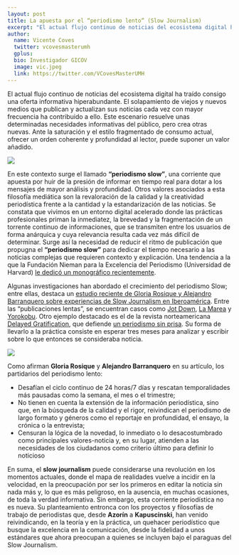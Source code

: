 ```yaml
---
layout: post
title: La apuesta por el “periodismo lento” (Slow Journalism)
excerpt: "El actual flujo continuo de noticias del ecosistema digital ha traído consigo una oferta informativa hiperabundante. El solapamiento de viejos y nuevos medios que publican y actualizan sus noticias cada vez con mayor frecuencia ha contribuido a ello. Este escenario resuelve unas determinadas necesidades informativas del público, pero crea otras nuevas. Ante la saturación y el estilo fragmentado de consumo actual, ofrecer un orden coherente y profundidad al lector, puede suponer un valor añadido."
author:
  name: Vicente Coves
  twitter: vcovesmasterumh
  gplus:  
  bio: Investigador GICOV
  image: vic.jpeg
  link: https://twitter.com/VCovesMasterUMH
---
```

El actual flujo continuo de noticias del ecosistema digital ha traído consigo una oferta informativa hiperabundante. El solapamiento de viejos y nuevos medios que publican y actualizan sus noticias cada vez con mayor frecuencia ha contribuido a ello. Este escenario resuelve unas determinadas necesidades informativas del público, pero crea otras nuevas. Ante la saturación y el estilo fragmentado de consumo actual, ofrecer un orden coherente y profundidad al lector, puede suponer un valor añadido.

![](https://dl.dropboxusercontent.com/u/3578704/shots/lento.png)

En este contexto surge el llamado **“periodismo slow”**, una corriente que apuesta por huir de la presión de informar en tiempo real para dotar a los mensajes de mayor análisis y profundidad. Otros valores asociados a esta filosofía mediática son la revaloración de la calidad y la creatividad periodística frente a la cantidad y la estandarización de las noticias. Se constata que vivimos en un entorno digital acelerado donde las prácticas profesionales priman la inmediatez, la brevedad y la fragmentación de un torrente continuo de informaciones, que se transmiten entre los usuarios de forma anárquica y cuya relevancia resulta cada vez más difícil de determinar. Surge así la necesidad de reducir el ritmo de publicación que propugna el **“periodismo slow”** para dedicar el tiempo necesario a las noticias complejas que requieren contexto y explicación. Una tendencia a la que la Fundación Nieman para la Excelencia del Periodismo (Universidad de Harvard) [le dedicó un monográfico recientemente](http://niemanreports.org/articles/the-value-of-slow-journalism-in-the-age-of-instant-information/).

Algunas investigaciones han abordado el crecimiento del periodismo Slow; entre ellas, destaca un [estudio reciente de Gloria Rosique y Alejandro Barranquero sobre experiencias de Slow Journalism en Iberoamérica](http://www.elprofesionaldelainformacion.com/contenidos/2015/jul/12.pdf). Entre las “publicaciones lentas”, se encuentran casos como [Jot Down](http://www.jotdown.es), [La Marea](http://www.lamarea.com) y [Yorokobu](http://www.yorokobu.es). Otro ejemplo destacado es el de la revista norteamericana [Delayed Gratification](http://www.slow-journalism.com), que defiende [un periodismo sin prisa](http://www.elmundo.es/television/2015/02/01/54cbad25ca47419e058b4579.html). Su forma de llevarlo a la práctica consiste en esperar tres meses para analizar y escribir sobre lo que entonces se consideraba noticia.

![](https://dl.dropboxusercontent.com/u/3578704/shots/gratification.jpg)

Como afirman **Gloria Rosique** y **Alejandro Barranquero** en su artículo, los partidarios del periodismo lento:

- Desafían el ciclo continuo de 24 horas/7 días y rescatan temporalidades más pausadas como la semana, el mes o el trimestre;
- No tienen en cuenta la extensión de la información periodística, sino que, en la búsqueda de la calidad y el rigor, reivindican el periodismo de largo formato y géneros como el reportaje en profundidad, el ensayo, la crónica o la entrevista;
- Censuran la lógica de la novedad, lo inmediato o lo desacostumbrado como principales valores-noticia y, en su lugar, atienden a las necesidades de los ciudadanos como criterio último para definir lo noticioso

En suma, el **slow journalism** puede considerarse una revolución en los momentos actuales, donde el mapa de realidades vuelve a incidir en la velocidad, en la preocupación por ser los primeros en editar la noticia sin nada más y, lo que es más peligroso, en la ausencia, en muchas ocasiones, de toda la verdad informativa. Sin embargo, esta corriente periodística no es nueva. Su planteamiento entronca con los proyectos y filosofías de trabajo de periodistas que, desde **Azorín** a **Kapuscinski**, han venido reivindicando, en la teoría y en la práctica, un quehacer periodístico que busque la excelencia en la comunicación, desde la fidelidad a unos estándares que ahora preocupan a quienes se incluyen bajo el paraguas del Slow Journalism.